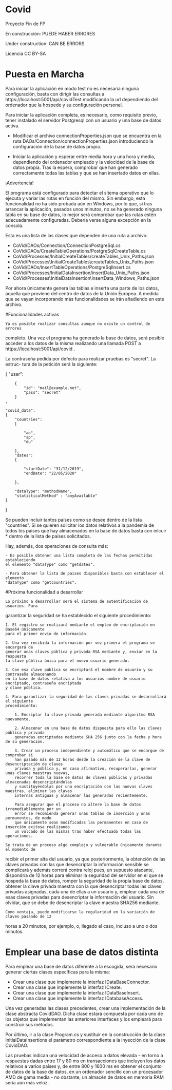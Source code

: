 # Covid
Proyecto Fin de FP

En construcción: PUEDE HABER ERRORES

Under construction: CAN BE ERRORS

Licencia CC BY-SA 


# Puesta en Marcha

Para iniciar la aplicación en modo test no es necesaria ninguna configuración,
basta con dirigir las consultas a https://localhost:5001/api/covidTest modificando
la url dependiendo del ordenador que la hospede y su configuración personal. 

Para iniciar la aplicación completa, es necesario, como requisito previo, tener
instalado el servidor Postgresql con un usuario y una base de datos activa.

-  Modificar el archivo connectionProperties.json que se encuentra en la ruta
DAOs/Connection/connectionProperties.json introduciendo la configuración de la
base de datos propia.

- Iniciar la aplicación y esperar entre media hora y una hora y media, dependiendo
del ordenador empleado y la velocidad de la base de datos propia. 
Tras la espera, comprobar que han generado correctamente todas las tablas y que se han 
insertado datos en ellas.

¡Advertencia!

El programa está configurado para detectar el sitema operativo que lo ejecuta
y variar las rutas en función del mismo. Sin embargo, esta funcionalidad no ha
sido probada aún en Windows, por lo que, si tras arrancar la aplicación, pasados
unos minutos, no se ha generado ninguna tabla en su base de datos, lo mejor será
comprobar que las rutas estén adecuadamente configuradas. Debería verse alguna 
excepción en la consola. 

Esta es una lista de las clases que dependen de una ruta a archivo:

- CoVid/DAOs/Connection/ConnectionPostgreSql.cs
- CoVid/DAOs/CreateTableOperations/PostgreSqlCreateTable.cs
- CoVid/Processes/InitialCreateTables/createTables_Unix_Paths.json
- CoVid\Processes\InitialCreateTables\createTables_Unix_Paths.json
- CoVid/DAOs/InsertTableOperations/PostgreSqlInsert.cs
- CoVid/Processes/InitialDataInsertion/insertData_Unix_Paths.json
- CoVid\Processes\InitialDataInsertion\insertData_Windows_Paths.json

Por ahora únicamente genera las tablas e inserta una parte de los datos,
aquella que proviene del centro de datos de la Unión Europea.
A medida que se vayan incorporando más funcionalidades se irán
añadiendo en este archivo.

#Funcionalidades activas

	Ya es posible realizar consultas aunque no existe un control de errores
completo. Una vez el programa ha generado la base de datos, será posible
acceder a los datos de la misma realizando una llamada POST a https://localhost:5001/api/covid .

La contraseña pedida por defecto para realizar pruebas es "secret". La estruc-
tura de la petición será la siguiente:


{
    "user": 
    
        {
            "id": "mail@example.net",
            "pass": "secret"
        }
    ,

    "covid_data":
    {
        "countries":
        [
            
            "ao",
            "sp",
            "du"
            
        ],
        "dates":
        {
            
            "startDate": "31/12/2019",
            "endDate": "22/05/2020"
        
        },

        "dataType": "methodName",
        "statisticalMethod" : "anyAvailable"
    }
    
}

Se pueden incluir tantos países como se desee dentro de la lista "countries". Si 
se quieren solicitar los datos relativos a la pandemia de todos los paises que hay
almacenados en la base de datos basta con inlcuir * dentro de la lista de países solicitados.

Hay, además, dos operaciones de consulta más: 

	- Es posible obtener una lista completa de las fechas permitidas estableciendo
	el elemento "dataType" como "getdates".

	- Para obtener la lista de paises disponibles basta con establecer el elemento
	"dataType" como "getcountries".

#Próxima funcionalidad a desarrollar

	Lo próximo a desarrollar será el sistema de autentificación de usuarios. Para
garantizar la seguridad se ha establecido el siguiente procedimiento:

	1. El registro se realizará mediante el empleo de encriptación en Base64 únicamente
	para el primer envío de información.

	2. Una vez recibida la información por vez primera el programa se encargará de
	generar unas claves pública y privada RSA mediante y, enviar en la respuesta
	la clave pública única para el nuevo usuario generado.

	3. Con esa clave pública se encriptará el nombre de usuario y su contraseña almacenando
	en la base de datos relativa a los usuarios nombre de usuario encriptado, contraseña encriptada 
	y clave pública.

	4. Para garantizar la seguridad de las claves privadas se desarrollará el siguiente
	procedimiento:

		1. Encriptar la clave privada generada mediante algoritmo RSA nuevamente.
		
		2. Almacenar en una base de datos dispuesta para ello las claves pública y privada
		generadas encriptadas mediante SHA 256 junto con la fecha y hora de su generación.

		3. Crear un proceso independiente y automático que se encargue de comprobar si
		han pasado más de 12 horas desde la creación de la clave de desencriptación de claves 
		privada y pública y, en caso afirmativo, recuperarlas, generar unas claves maestras nuevas, 
		recorrer toda la base de datos de claves públicas y privadas almacenadas desencriptándolas
		y sustituyéndolas por una encriptación con las nuevas claves maestras, eliminar las claves
		internas antiguas y almacenar las generadas recientemente.

		Para asegurar que el proceso no altere la base de datos irremediablemente por un 
		error se recomienda generar unas tablas de inserción y unas permanentes, de modo
		que únicamente sean modificadas las permanentes en caso de inserción exitosa realizando
		un volcado de las mismas tras haber efectuado todas las operaciones.

	Se trata de un proceso algo complejo y vulnerable únicamente durante el momento de
recibir el primer alta del usuario, ya que posteriormente, la obtención de las claves
privadas con las que desencriptar la información sensible se complicará y además correrá
contra reloj pues, un supuesto atacante, dispondría de 12 horas para eliminar la seguridad
del servidor en el que se hospeda la base de datos, romper la seguridad de la propia base
de datos, obtener la clave privada maestra con la que desencriptar todas las claves privadas
asignadas, cada una de ellas a un usuario y, emplear cada una de esas claves privadas para
desencriptar la información del usuario. Sin olvidar, que se debe de desencriptar la clave
maestra SHA256 mediante.

	Como ventaja, puede modificarse la regularidad en la variación de claves pasando de 12
horas a 20 minutos, por ejemplo, o, llegado el caso, incluso a uno o dos minutos.

# Emplear una base de datos distinta

Para emplear una base de datos diferente a la escogida, será necesario generar
ciertas clases específicas para la misma:

- Crear una clase que implemente la interfaz IDataBaseConnector.
- Crear una clase que implemente la interfaz ICreate.
- Crear una clase que implemente la interfaz IDataBaseInsert.
- Crear una clase que implemente la interfaz IDatabaseAccess.

Una vez generadas las clases precedentes, crear una implementación
de la clase abstracta CovidDAO. Dicha clase estará compuesta por
cada uno de los objetos que implementan las anteriores interfaces
y los empleará para construir sus métodos. 

Por último, ir a la clase Program.cs y sustituir en la construcción
de la clase InitialDataInsertions el parámetro correspondiente a la
inyección de la clase CovidDAO.

Las pruebas indican una velocidad de acceso a datos elevada - en torno
a respuestas dadas entre 17 y 80 ms en transacciones que incluyen los
datos relativos a varios países y, de entre 800 y 1600 ms en obtener
el conjunto de datos de la base de datos, en un ordenador sencillo con
un procesador AMD de gama media - no obstante,
un almacén de datos en memoria RAM sería aún más veloz.



